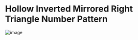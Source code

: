 # Hollow Inverted Mirrored Right Triangle Number Pattern
![image](https://user-images.githubusercontent.com/75837613/135949964-276e3a50-979b-4933-b06c-859d8ee9752d.png)
